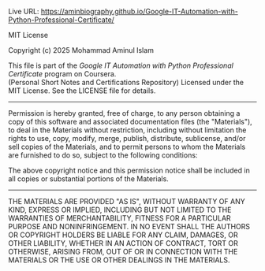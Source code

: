          

Live URL:    https://aminbiography.github.io/Google-IT-Automation-with-Python-Professional-Certificate/

  

MIT License

Copyright (c) 2025 Mohammad Aminul Islam

This file is part of the *Google IT Automation with Python Professional Certificate* program on Coursera.  
(Personal Short Notes and Certifications Repository)
Licensed under the MIT License. See the LICENSE file for details.

 
---

Permission is hereby granted, free of charge, to any person obtaining a copy of this software and associated documentation files (the "Materials"), to deal in the Materials without restriction, including without limitation the rights to use, copy, modify, merge, publish, distribute, sublicense, and/or sell copies of the Materials, and to permit persons to whom the Materials are furnished to do so, subject to the following conditions:

The above copyright notice and this permission notice shall be included in all copies or substantial portions of the Materials.


---

THE MATERIALS ARE PROVIDED "AS IS", WITHOUT WARRANTY OF ANY KIND, EXPRESS OR IMPLIED, INCLUDING BUT NOT LIMITED TO THE WARRANTIES OF MERCHANTABILITY, FITNESS FOR A PARTICULAR PURPOSE AND NONINFRINGEMENT. IN NO EVENT SHALL THE AUTHORS OR COPYRIGHT HOLDERS BE LIABLE FOR ANY CLAIM, DAMAGES, OR OTHER LIABILITY, WHETHER IN AN ACTION OF CONTRACT, TORT OR OTHERWISE, ARISING FROM, OUT OF OR IN CONNECTION WITH THE MATERIALS OR THE USE OR OTHER DEALINGS IN THE MATERIALS.
